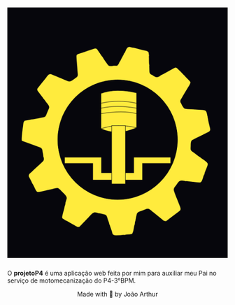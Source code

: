 <h1 align="center">
  <img alt="upload-ai" title="upload-ai" src="logop4.png">
</h1>

<div id='introducao'>

O **projetoP4** é uma aplicação web feita por mim para auxiliar meu Pai no serviço de motomecanização do P4-3°BPM.
</div>

<div id='stack_utilizada'>


  <p align="center">Made with 🖤 by João Arthur</p>
